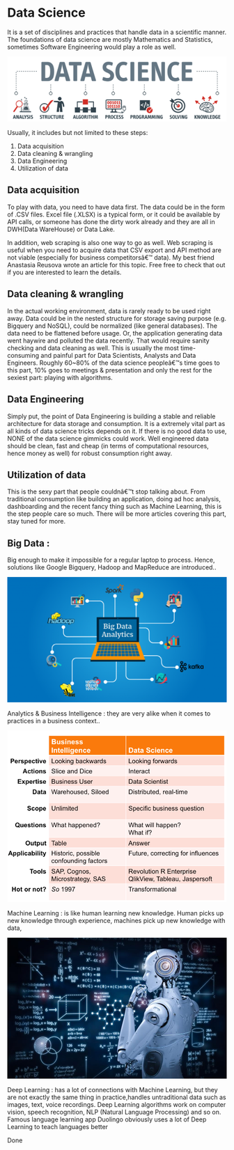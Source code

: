 # Data Science
It is a set of disciplines and practices that handle data in a scientific manner. The foundations of data science are mostly Mathematics and Statistics, sometimes Software Engineering would play a role as well.

![image21](../image/image21.png)

Usually, it includes but not limited to these steps:

1. Data acquisition
2. Data cleaning & wrangling
3. Data Engineering
4. Utilization of data
## Data acquisition
To play with data, you need to have data first. The data could be in the form of .CSV files. Excel file (.XLSX) is a typical form, or it could be available by API calls, or someone has done the dirty work already and they are all in DWH(Data WareHouse) or Data Lake.

In addition, web scraping is also one way to go as well. Web scraping is useful when you need to acquire data that CSV export and API method are not viable (especially for business competitorsâ€™ data). My best friend Anastasia Reusova wrote an article for this topic. Free free to check that out if you are interested to learn the details.

## Data cleaning & wrangling
In the actual working environment, data is rarely ready to be used right away. Data could be in the nested structure for storage saving purpose (e.g. Bigquery and NoSQL), could be normalized (like general databases). The data need to be flattened before usage. Or, the application generating data went haywire and polluted the data recently. That would require sanity checking and data cleaning as well. This is usually the most time-consuming and painful part for Data Scientists, Analysts and Data Engineers. Roughly 60~80% of the data science peopleâ€™s time goes to this part, 10% goes to meetings & presentation and only the rest for the sexiest part: playing with algorithms.

## Data Engineering
Simply put, the point of Data Engineering is building a stable and reliable architecture for data storage and consumption. It is a extremely vital part as all kinds of data science tricks depends on it. If there is no good data to use, NONE of the data science gimmicks could work. Well engineered data should be clean, fast and cheap (in terms of computational resources, hence money as well) for robust consumption right away.

## Utilization of data
This is the sexy part that people couldnâ€™t stop talking about. From traditional consumption like building an application, doing ad hoc analysis, dashboarding and the recent fancy thing such as Machine Learning, this is the step people care so much. There will be more articles covering this part, stay tuned for more.

## Big Data :
Big enough to make it impossible for a regular laptop to process. Hence, solutions like Google Bigquery, Hadoop and MapReduce are introduced..

![image22](../image/image22.webp)


Analytics & Business Intelligence :
they are very alike when it comes to practices in a business context..

![image23](../image/image23.png)


Machine Learning :
is like human learning new knowledge. Human picks up new knowledge through experience, machines pick up new knowledge with data,

![image24](../image/image24.jpg)

Deep Learning :
has a lot of connections with Machine Learning, but they are not exactly the same thing in practice,handles untraditional data such as images, text, voice recordings. Deep Learning algorithms work on computer vision, speech recognition, NLP (Natural Language Processing) and so on. Famous language learning app Duolingo obviously uses a lot of Deep Learning to teach languages better

Done